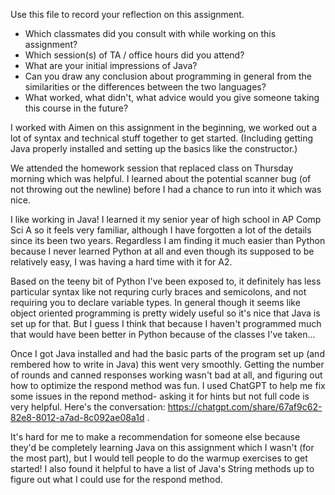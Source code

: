 Use this file to record your reflection on this assignment.

- Which classmates did you consult with while working on this assignment?
- Which session(s) of TA / office hours did you attend?
- What are your initial impressions of Java? 
- Can you draw any conclusion about programming in general from the similarities or the differences between the two languages? 
- What worked, what didn't, what advice would you give someone taking this course in the future?


I worked with Aimen on this assignment in the beginning, we worked out a lot of syntax and technical stuff together to get started. (Including getting Java properly installed and setting up the basics like the constructor.)

We attended the homework session that replaced class on Thursday morning which was helpful. I learned about the potential scanner bug (of not throwing out the newline) before I had a chance to run into it which was nice. 

I like working in Java! I learned it my senior year of high school in AP Comp Sci A so it feels very familiar, although I have forgotten a lot of the details since its been two years. Regardless I am finding it much easier than Python because I never learned Python at all and even though its supposed to be relatively easy, I was having a hard time with it for A2. 

Based on the teeny bit of Python I've been exposed to, it definitely has less particular syntax like not requring curly braces and semicolons, and not requiring you to declare variable types. In general though it seems like object oriented programming is pretty widely useful so it's nice that Java is set up for that. But I guess I think that because I haven't programmed much that would have been better in Python because of the classes I've taken...

Once I got Java installed and had the basic parts of the program set up (and rembered how to write in Java) this went very smoothly. Getting the number of rounds and canned responses working wasn't bad at all, and figuring out how to optimize the respond method was fun. I used ChatGPT to help me fix some issues in the repond method- asking it for hints but not full code is very helpful. Here's the conversation: https://chatgpt.com/share/67af9c62-82e8-8012-a7ad-8c092ae08a1d .  

It's hard for me to make a recommendation for someone else because they'd be completely learning Java on this assignment which I wasn't (for the most part), but I would tell people to do the warmup exercises to get started! I also found it helpful to have a list of Java's String methods up to figure out what I could use for the respond method.
